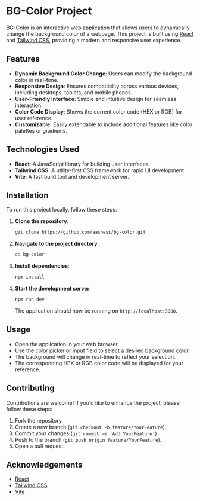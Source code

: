 


# BG-Color Project

BG-Color is an interactive web application that allows users to dynamically change the background color of a webpage. This project is built using [React](https://reactjs.org/) and [Tailwind CSS](https://tailwindcss.com/), providing a modern and responsive user experience.

## Features

- **Dynamic Background Color Change**: Users can modify the background color in real-time.
- **Responsive Design**: Ensures compatibility across various devices, including desktops, tablets, and mobile phones.
- **User-Friendly Interface**: Simple and intuitive design for seamless interaction.
- **Color Code Display**: Shows the current color code (HEX or RGB) for user reference.
- **Customizable**: Easily extendable to include additional features like color palettes or gradients.

## Technologies Used

- **React**: A JavaScript library for building user interfaces.
- **Tailwind CSS**: A utility-first CSS framework for rapid UI development.
- **Vite**: A fast build tool and development server.

## Installation

To run this project locally, follow these steps:

1. **Clone the repository**:

   ```bash
   git clone https://github.com/aashess/bg-color.git
   ```

2. **Navigate to the project directory**:

   ```bash
   cd bg-color
   ```

3. **Install dependencies**:

   ```bash
   npm install
   ```

4. **Start the development server**:

   ```bash
   npm run dev
   ```

   The application should now be running on `http://localhost:3000`.

## Usage

- Open the application in your web browser.
- Use the color picker or input field to select a desired background color.
- The background will change in real-time to reflect your selection.
- The corresponding HEX or RGB color code will be displayed for your reference.

## Contributing

Contributions are welcome! If you'd like to enhance the project, please follow these steps:

1. Fork the repository.
2. Create a new branch (`git checkout -b feature/YourFeature`).
3. Commit your changes (`git commit -m 'Add YourFeature'`).
4. Push to the branch (`git push origin feature/YourFeature`).
5. Open a pull request.


## Acknowledgements

- [React](https://reactjs.org/)
- [Tailwind CSS](https://tailwindcss.com/)
- [Vite](https://vitejs.dev/)
```
